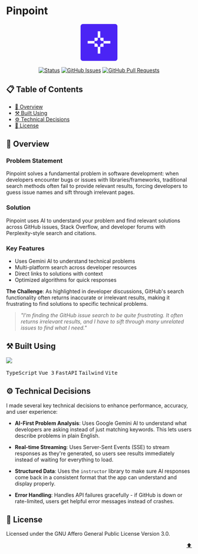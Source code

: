 # Pinpoint

<p align="center">
  <a href="https://github.com/thestoneroller/pinpoint" target="_blank" rel="noopener noreferrer">
     <img width="100" src="apps/web/public/android-chrome-512x512.png" alt="Project Logo">
  </a>
</p>

<div align="center">

[![Status](https://img.shields.io/badge/status-active-success.svg)]()
[![GitHub Issues](https://img.shields.io/github/issues/thestoneroller/pinpoint.svg)](https://github.com/thestoneroller/pinpoint/issues)
[![GitHub Pull Requests](https://img.shields.io/github/issues-pr/thestoneroller/pinpoint)](https://github.com/thestoneroller/pinpoint/pulls)

</div>

## 📋 Table of Contents

- [🌟 Overview](#-overview)
- [⚒️ Built Using](#️-built-using)
- [⚙️ Technical Decisions](#-technical-decisions)
- [📄 License](#-license)

## 🌟 Overview
<!-- 
![Demo GIF](public/assets/Shifu-GIF.gif)

📺 Full demo video: [Link](https://youtu.be/QzZhcsWUKvg) -->

### Problem Statement

Pinpoint solves a fundamental problem in software development: when developers encounter bugs or issues with libraries/frameworks, traditional search methods often fail to provide relevant results, forcing developers to guess issue names and sift through irrelevant pages.

### Solution

Pinpoint uses AI to understand your problem and find relevant solutions across GitHub issues, Stack Overflow, and developer forums with Perplexity-style search and citations.

### Key Features

- Uses Gemini AI to understand technical problems
- Multi-platform search across developer resources
- Direct links to solutions with context
- Optimized algorithms for quick responses



**The Challenge**: As highlighted in developer discussions, GitHub's search functionality often returns inaccurate or irrelevant results, making it frustrating to find solutions to specific technical problems.

> _"I'm finding the GitHub issue search to be quite frustrating. It often returns irrelevant results, and I have to sift through many unrelated issues to find what I need."_


## ⚒️ Built Using

<div>
    <img src="https://skillicons.dev/icons?i=ts,vue,fastapi,tailwind,vite" />

</div>

<kbd>TypeScript</kbd> <kbd>Vue 3</kbd> <kbd>FastAPI</kbd> <kbd>Tailwind</kbd>  <kbd>Vite</kbd> 

## ⚙️ Technical Decisions

I made several key technical decisions to enhance performance, accuracy, and user experience:

- **AI-First Problem Analysis**: 
  Uses Google Gemini AI to understand what developers are asking instead of just matching keywords. This lets users describe problems in plain English.

- **Real-time Streaming**: 
  Uses Server-Sent Events (SSE) to stream responses as they're generated, so users see results immediately instead of waiting for everything to load.

- **Structured Data**: 
  Uses the `instructor` library to make sure AI responses come back in a consistent format that the app can understand and display properly.

- **Error Handling**: 
  Handles API failures gracefully - if GitHub is down or rate-limited, users get helpful error messages instead of crashes.


## 📄 License

Licensed under the GNU Affero General Public License Version 3.0.

<p align="right"><a href="#top">⬆️</a></p>
